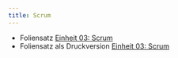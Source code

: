 ```yaml
---
title: Scrum
---
```






* Foliensatz  [Einheit 03: Scrum](../../../slides/scrum)
* Foliensatz als Druckversion [Einheit 03: Scrum](../../../slides/scrum/?print-pdf)